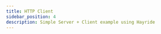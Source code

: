 ```yaml
---
title: HTTP Client
sidebar_position: 4
description: Simple Server + Client example using Hayride
---
```

